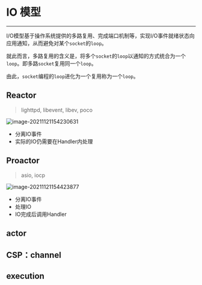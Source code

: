 # IO 模型

---

​		I/O模型基于操作系统提供的多路复用、完成端口机制等，实现I/O事件就绪状态向应用通知，从而避免对某个`socket`的`loop`。

​		就此而言，多路复用的含义是，将多个`socket`的`loop`以通知的方式统合为一个`loop`。即多路`socket`复用同一个`loop`。

​		由此，`socket`编程的`loop`进化为一个复用称为一个`loop`。

## Reactor

> lighttpd, libevent, libev, poco

![image-20211121154230631](https://gitee.com/masstsing/picgo-picserver/raw/master/image-20211121154230631.png)

- 分离IO事件
- 实际的IO仍需要在Handler内处理

## Proactor

> asio, iocp

![image-20211121154423877](https://gitee.com/masstsing/picgo-picserver/raw/master/image-20211121154423877.png)

- 分离IO事件
- 处理IO
- IO完成后调用Handler



## actor



## CSP：channel



## execution